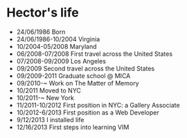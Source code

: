 Hector's life
===============

- 24/06/1986 Born
- 24/06/1986-10/2004 Virginia
- 10/2004-05/2008 Maryland
- 06/2008-07/2008 First travel across the United States
- 07/2008-09/2009 Los Angeles
- 09/2009 Second travel across the United States
- 09/2009-2011 Graduate school @ MICA
- 09/2010-~ Work on The Matter of Memory
- 10/2011 Moved to NYC
- 10/2011-~ New York
- 11/2011-10/2012 First position in NYC: a Gallery Associate
- 10/2012-6/2013 First position as a Web Developer
- 9/12/2013 I installed life
- 12/16/2013 First steps into learning VIM
